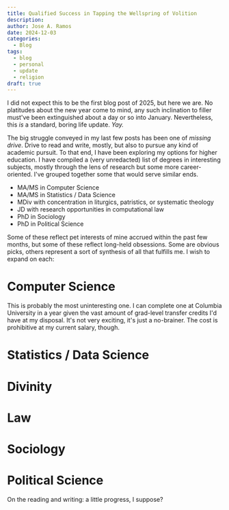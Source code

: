 ```yaml
---
title: Qualified Success in Tapping the Wellspring of Volition
description: 
author: Jose A. Ramos
date: 2024-12-03
categories:
  - Blog
tags:
  - blog
  - personal
  - update
  - religion
draft: true
---
```


I did not expect this to be the first blog post of 2025, but here we are. No platitudes about the new year come to mind, any such inclination to filler must've been extinguished about a day or so into January. Nevertheless, this _is_ a standard, boring life update. _Yay._

The big struggle conveyed in my last few posts has been one of _missing drive_. Drive to read and write, mostly, but also to pursue any kind of academic pursuit. To that end, I have been exploring my options for higher education. I have compiled a (very unredacted) list of degrees in interesting subjects, mostly through the lens of research but some more career-oriented. I've grouped together some that would serve similar ends.

- MA/MS in Computer Science
- MA/MS in Statistics / Data Science
- MDiv with concentration in liturgics, patristics, or systematic theology
- JD with research opportunities in computational law
- PhD in Sociology
- PhD in Political Science

Some of these reflect pet interests of mine accrued within the past few months, but some of these reflect long-held obsessions. Some are obvious picks, others represent a sort of synthesis of all that fulfills me. I wish to expand on each:

# Computer Science

This is probably the most uninteresting one. I can complete one at Columbia University in a year given the vast amount of grad-level transfer credits I'd have at my disposal. It's not very exciting, it's just a no-brainer. The cost is prohibitive at my current salary, though. 

# Statistics / Data Science

# Divinity

# Law

# Sociology

# Political Science



On the reading and writing: a little progress, I suppose?

